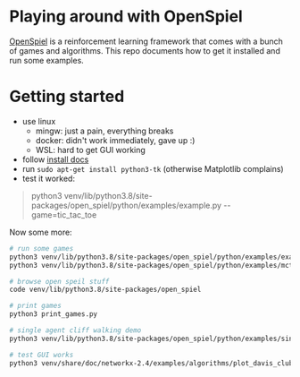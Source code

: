# Playing around with OpenSpiel

[OpenSpiel](https://github.com/deepmind/open_spiel) is a reinforcement learning
framework that comes with a bunch of games and algorithms. This repo documents
how to get it installed and run some examples.

# Getting started
- use linux
    - mingw: just a pain, everything breaks
    - docker: didn't work immediately, gave up :)
    - WSL: hard to get GUI working
- follow [install docs](https://github.com/deepmind/open_spiel/blob/master/docs/install.md)
- run `sudo apt-get install python3-tk` (otherwise Matplotlib complains)
- test it worked:

> python3 venv/lib/python3.8/site-packages/open_spiel/python/examples/example.py --game=tic_tac_toe

Now some more:

```sh
# run some games
python3 venv/lib/python3.8/site-packages/open_spiel/python/examples/example.py --game=breakthrough
python3 venv/lib/python3.8/site-packages/open_spiel/python/examples/mcts.py --game=tic_tac_toe

# browse open speil stuff
code venv/lib/python3.8/site-packages/open_spiel

# print games
python3 print_games.py

# single agent cliff walking demo
python3 venv/lib/python3.8/site-packages/open_spiel/python/examples/single_agent_cliff_walking.py

# test GUI works
python3 venv/share/doc/networkx-2.4/examples/algorithms/plot_davis_club.py
```